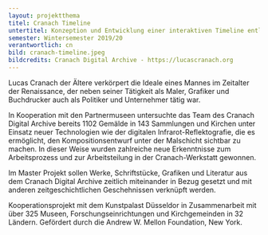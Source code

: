 ```yaml
---
layout: projektthema
titel: Cranach Timeline
untertitel: Konzeption und Entwicklung einer interaktiven Timeline entlang der Werke von Lucas Cranach.
semester: Wintersemester 2019/20
verantwortlich: cn
bild: cranach-timeline.jpeg
bildcredits: Cranach Digital Archive - https://lucascranach.org
---
```


Lucas Cranach der Ältere verkörpert die Ideale eines Mannes im Zeitalter der Renaissance, der neben seiner Tätigkeit als Maler, Grafiker und Buchdrucker auch als Politiker und Unternehmer tätig war.

In Kooperation mit den Partnermuseen untersuchte das Team des Cranach Digital Archive bereits 1102 Gemälde in 143 Sammlungen und Kirchen unter Einsatz neuer Technologien wie der digitalen Infrarot-Reflektografie, die es ermöglicht, den Kompositionsentwurf unter der Malschicht sichtbar zu machen. In dieser Weise wurden zahlreiche neue Erkenntnisse zum Arbeitsprozess und zur Arbeitsteilung in der Cranach-Werkstatt gewonnen.

Im Master Projekt sollen Werke, Schriftstücke, Grafiken und Literatur aus dem Cranach Digital Archive zeitlich miteinander in Bezug gesetzt und mit anderen zeitgeschichtlichen Geschehnissen verknüpft werden.

Kooperationsprojekt mit dem Kunstpalast Düsseldor in Zusammenarbeit mit über 325 Museen, Forschungseinrichtungen und Kirchgemeinden in 32 Ländern. Gefördert durch die Andrew W. Mellon Foundation, New York.